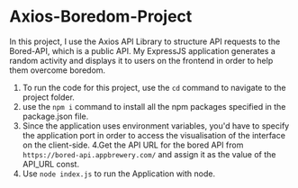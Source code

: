 # Axios-Boredom-Project
In this project, I use the Axios API Library to structure API requests to the Bored-API, which is a public API. My ExpressJS application generates a random activity and displays it to users on the frontend in order to help them overcome boredom.

1. To run the code for this project, use the `cd` command to navigate to the project folder.
2. use the `npm i` command to install all the npm packages specified in the package.json file.
3. Since the application uses environment variables, you'd have to specify the application port in order to access the visualisation of the interface on the client-side.
4.Get the API URL for the bored API from `https://bored-api.appbrewery.com/` and assign it as the value of the API_URL const.
5. Use `node index.js` to run the Application with node.
